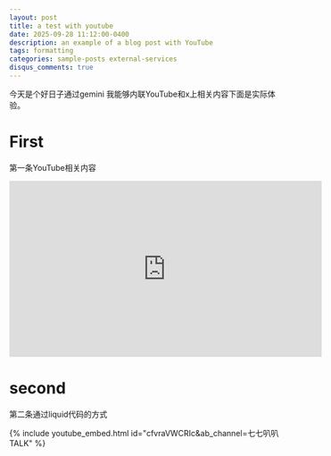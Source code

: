 ```yaml
---
layout: post
title: a test with youtube
date: 2025-09-28 11:12:00-0400
description: an example of a blog post with YouTube
tags: formatting
categories: sample-posts external-services
disqus_comments: true
---
```

今天是个好日子通过gemini 我能够内联YouTube和x上相关内容下面是实际体验。
# First
第一条YouTube相关内容
<iframe width="560" height="315" src="https://www.youtube.com/embed/mfRkhNTh0xE?si=413mRjkBkE3KAqf2" title="YouTube video player" frameborder="0" allow="accelerometer; autoplay; clipboard-write; encrypted-media; gyroscope; picture-in-picture; web-share" referrerpolicy="strict-origin-when-cross-origin" allowfullscreen></iframe>



# second
第二条通过liquid代码的方式

{% include youtube_embed.html id="cfvraVWCRIc&ab_channel=七七叭叭TALK" %}


